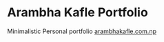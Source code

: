 # Arambha Kafle Portfolio
Minimalistic Personal portfolio
[arambhakafle.com.np](arambhakafle.com.np)
